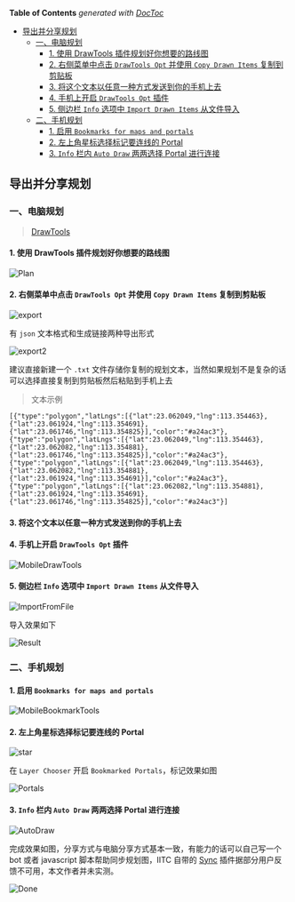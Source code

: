 <!-- START doctoc generated TOC please keep comment here to allow auto update -->
<!-- DON'T EDIT THIS SECTION, INSTEAD RE-RUN doctoc TO UPDATE -->
**Table of Contents**  *generated with [DocToc](https://github.com/thlorenz/doctoc)*

- [导出并分享规划](#%E5%AF%BC%E5%87%BA%E5%B9%B6%E5%88%86%E4%BA%AB%E8%A7%84%E5%88%92)
  - [一、电脑规划](#%E4%B8%80%E7%94%B5%E8%84%91%E8%A7%84%E5%88%92)
    - [1. 使用 DrawTools 插件规划好你想要的路线图](#1-%E4%BD%BF%E7%94%A8-drawtools-%E6%8F%92%E4%BB%B6%E8%A7%84%E5%88%92%E5%A5%BD%E4%BD%A0%E6%83%B3%E8%A6%81%E7%9A%84%E8%B7%AF%E7%BA%BF%E5%9B%BE)
    - [2. 右侧菜单中点击 `DrawTools Opt` 并使用 `Copy Drawn Items` 复制到剪贴板](#2-%E5%8F%B3%E4%BE%A7%E8%8F%9C%E5%8D%95%E4%B8%AD%E7%82%B9%E5%87%BB-drawtools-opt-%E5%B9%B6%E4%BD%BF%E7%94%A8-copy-drawn-items-%E5%A4%8D%E5%88%B6%E5%88%B0%E5%89%AA%E8%B4%B4%E6%9D%BF)
    - [3. 将这个文本以任意一种方式发送到你的手机上去](#3-%E5%B0%86%E8%BF%99%E4%B8%AA%E6%96%87%E6%9C%AC%E4%BB%A5%E4%BB%BB%E6%84%8F%E4%B8%80%E7%A7%8D%E6%96%B9%E5%BC%8F%E5%8F%91%E9%80%81%E5%88%B0%E4%BD%A0%E7%9A%84%E6%89%8B%E6%9C%BA%E4%B8%8A%E5%8E%BB)
    - [4. 手机上开启 `DrawTools Opt` 插件](#4-%E6%89%8B%E6%9C%BA%E4%B8%8A%E5%BC%80%E5%90%AF-drawtools-opt-%E6%8F%92%E4%BB%B6)
    - [5. 侧边栏 `Info` 选项中 `Import Drawn Items` 从文件导入](#5-%E4%BE%A7%E8%BE%B9%E6%A0%8F-info-%E9%80%89%E9%A1%B9%E4%B8%AD-import-drawn-items-%E4%BB%8E%E6%96%87%E4%BB%B6%E5%AF%BC%E5%85%A5)
  - [二、手机规划](#%E4%BA%8C%E6%89%8B%E6%9C%BA%E8%A7%84%E5%88%92)
    - [1. 启用 `Bookmarks for maps and portals`](#1-%E5%90%AF%E7%94%A8-bookmarks-for-maps-and-portals)
    - [2. 左上角星标选择标记要连线的 Portal](#2-%E5%B7%A6%E4%B8%8A%E8%A7%92%E6%98%9F%E6%A0%87%E9%80%89%E6%8B%A9%E6%A0%87%E8%AE%B0%E8%A6%81%E8%BF%9E%E7%BA%BF%E7%9A%84-portal)
    - [3. `Info` 栏内 `Auto Draw` 两两选择 Portal 进行连接](#3-info-%E6%A0%8F%E5%86%85-auto-draw-%E4%B8%A4%E4%B8%A4%E9%80%89%E6%8B%A9-portal-%E8%BF%9B%E8%A1%8C%E8%BF%9E%E6%8E%A5)

<!-- END doctoc generated TOC please keep comment here to allow auto update -->


## 导出并分享规划

### 一、电脑规划
> [DrawTools](https://iitc.modos189.ru/build/release/plugins/draw-tools.user.js)

#### 1. 使用 DrawTools 插件规划好你想要的路线图

![Plan](./images/plan.png)

#### 2. 右侧菜单中点击 `DrawTools Opt` 并使用 `Copy Drawn Items` 复制到剪贴板

![export](./images/export.png)

有 `json` 文本格式和生成链接两种导出形式

![export2](./images/export2.png)

建议直接新建一个 `.txt` 文件存储你复制的规划文本，当然如果规划不是复杂的话可以选择直接复制到剪贴板然后粘贴到手机上去

> 文本示例

```text
[{"type":"polygon","latLngs":[{"lat":23.062049,"lng":113.354463},{"lat":23.061924,"lng":113.354691},{"lat":23.061746,"lng":113.354825}],"color":"#a24ac3"},{"type":"polygon","latLngs":[{"lat":23.062049,"lng":113.354463},{"lat":23.062082,"lng":113.354881},{"lat":23.061746,"lng":113.354825}],"color":"#a24ac3"},{"type":"polygon","latLngs":[{"lat":23.062049,"lng":113.354463},{"lat":23.062082,"lng":113.354881},{"lat":23.061924,"lng":113.354691}],"color":"#a24ac3"},{"type":"polygon","latLngs":[{"lat":23.062082,"lng":113.354881},{"lat":23.061924,"lng":113.354691},{"lat":23.061746,"lng":113.354825}],"color":"#a24ac3"}]
```

#### 3. 将这个文本以任意一种方式发送到你的手机上去

#### 4. 手机上开启 `DrawTools Opt` 插件

![MobileDrawTools](./images/mobileDrawTools.jpg)

#### 5. 侧边栏 `Info` 选项中 `Import Drawn Items` 从文件导入

![ImportFromFile](./images/importFromFile.jpg)

导入效果如下

![Result](./images/Result.jpg)

### 二、手机规划

#### 1. 启用 `Bookmarks for maps and portals`

![MobileBookmarkTools](./images/mobileBookmarkTools.jpg)

#### 2. 左上角星标选择标记要连线的 Portal

![star](./images/star.jpg)

在 `Layer Chooser` 开启 `Bookmarked Portals`，标记效果如图

![Portals](./images/portals.jpg)

#### 3. `Info` 栏内 `Auto Draw` 两两选择 Portal 进行连接

![AutoDraw](./images/autoDraw.jpg)

完成效果如图，分享方式与电脑分享方式基本一致，有能力的话可以自己写一个 bot 或者 javascript 脚本帮助同步规划图，IITC 自带的 [Sync](https://iitc.modos189.ru/build/release/plugins/sync.user.js) 插件据部分用户反馈不可用，本文作者并未实测。

![Done](./images/done.jpg)